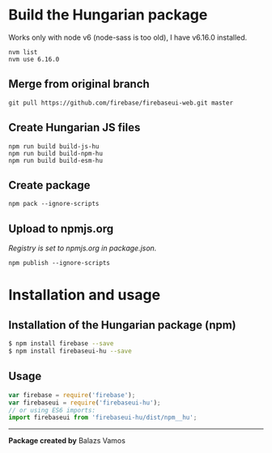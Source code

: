 # Build the Hungarian package

Works only with node v6 (node-sass is too old), I have v6.16.0 installed.

    nvm list
    nvm use 6.16.0

## Merge from original branch

    git pull https://github.com/firebase/firebaseui-web.git master

## Create Hungarian JS files

    npm run build build-js-hu
    npm run build build-npm-hu
    npm run build build-esm-hu

## Create package

    npm pack --ignore-scripts

## Upload to npmjs.org

*Registry is set to npmjs.org in package.json.*

    npm publish --ignore-scripts

# Installation and usage

## Installation of the Hungarian package (npm)

```bash
$ npm install firebase --save
$ npm install firebaseui-hu --save
```
## Usage

```javascript
var firebase = require('firebase');
var firebaseui = require('firebaseui-hu');
// or using ES6 imports:
import firebaseui from 'firebaseui-hu/dist/npm__hu';
```

----

**Package created by**
Balazs Vamos